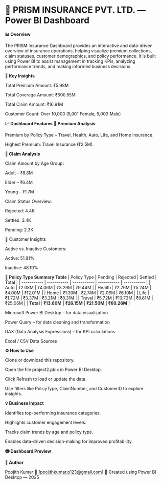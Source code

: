 
 # 🏢 PRISM INSURANCE PVT. LTD. — Power BI Dashboard
**📊 Overview**

The PRISM Insurance Dashboard provides an interactive and data-driven overview of insurance operations, helping visualize premium collections, claim statuses, customer demographics, and policy performance.
It is built using Power BI to assist management in tracking KPIs, analyzing performance trends, and making informed business decisions.

**🎯 Key Insights**

Total Premium Amount: ₹5.98M

Total Coverage Amount: ₹600.55M

Total Claim Amount: ₹16.91M

Customer Count: Over 10,000 (5,001 Female, 5,003 Male)

**📈 Dashboard Features**
**🔹 Premium Analysis**

Premium by Policy Type – Travel, Health, Auto, Life, and Home Insurance.

Highest Premium: Travel Insurance (₹2.5M).

**🔹 Claim Analysis**

Claim Amount by Age Group:

Adult – ₹8.8M

Elder – ₹6.4M

Young – ₹1.7M

Claim Status Overview:

Rejected: 4.4K

Settled: 3.4K

Pending: 2.3K

🔹 Customer Insights

Active vs. Inactive Customers:

Active: 51.81%

Inactive: 48.19%

**🔹 Policy Type Summary Table**
| Policy Type | Pending     | Rejected    | Settled     | Total       |
| ----------- | ----------- | ----------- | ----------- | ----------- |
| Auto        | ₹2.08M      | ₹4.06M      | ₹3.29M      | ₹9.44M      |
| Health      | ₹2.76M      | ₹5.24M      | ₹4.00M      | ₹12.01M     |
| Home        | ₹1.30M      | ₹2.74M      | ₹2.06M      | ₹6.10M      |
| Life        | ₹1.72M      | ₹3.37M      | ₹3.21M      | ₹8.31M      |
| Travel      | ₹5.72M      | ₹10.73M     | ₹8.61M      | ₹25.06M     |
| **Total**   | **₹13.60M** | **₹26.15M** | **₹21.50M** | **₹60.26M** |


Microsoft Power BI Desktop – for data visualization

Power Query – for data cleaning and transformation

DAX (Data Analysis Expressions) – for KPI calculations

Excel / CSV Data Sources

**⚙️ How to Use**

Clone or download this repository.

Open the file project2.pbix in Power BI Desktop.

Click Refresh to load or update the data.

Use filters like PolicyType, ClaimNumber, and CustomerID to explore insights.

**💡 Business Impact**

Identifies top-performing insurance categories.

Highlights customer engagement levels.

Tracks claim trends by age and policy type.

Enables data-driven decision-making for improved profitability.

**📷 Dashboard Preview**

**👤 Author**

Poojith Kumar
📧 [poojithkumar.p123@gmail.com]
📅 Created using Power BI Desktop — 2025
